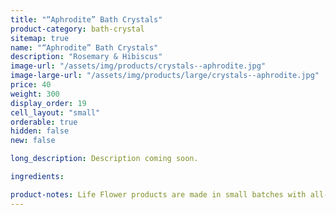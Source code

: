 ```yaml
---
title: "“Aphrodite” Bath Crystals"
product-category: bath-crystal
sitemap: true
name: "“Aphrodite” Bath Crystals"
description: "Rosemary & Hibiscus"
image-url: "/assets/img/products/crystals--aphrodite.jpg"
image-large-url: "/assets/img/products/large/crystals--aphrodite.jpg"
price: 40
weight: 300
display_order: 19
cell_layout: "small"
orderable: true
hidden: false
new: false

long_description: Description coming soon.

ingredients:

product-notes: Life Flower products are made in small batches with all-natural and boutique ingredients. Most orders are processed within 3 days of being placed.
---
```

